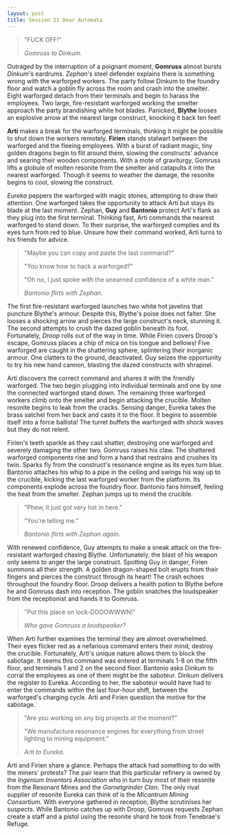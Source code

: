 ```yaml
---
layout: post
title: Session 21 Dear Automata
---
```


> "FUCK OFF!"
>
> *Gomruss to Dinkum.*

Outraged by the interruption of a poignant moment, **Gomruss** almost bursts *Dinkum*'s eardrums. *Zephan*'s steel defender explains there is something wrong with the warforged workers. The party follow Dinkum to the foundry floor and watch a goblin fly across the room and crash into the smelter. Eight warforged detach from their terminals and begin to harass the employees. Two large, fire-resistant warforged working the smelter approach the party brandishing white hot blades. Panicked, **Blythe** looses an explosive arrow at the nearest large construct, knocking it back ten feet!

**Arti** makes a break for the warforged terminals, thinking it might be possible to shut down the workers remotely. **Firien** stands stalwart between the warforged and the fleeing employees. With a burst of radiant magic, tiny golden dragons begin to flit around them, slowing the constructs' advance and searing their wooden components. With a mote of graviturgy, Gomruss lifts a globule of molten resonite from the smelter and catapults it into the nearest warforged. Though it seems to weather the damage, the resonite begins to cool, slowing the construct.

*Eureka* peppers the warforged with magic stones, attempting to draw their attention. One warforged takes the opportunity to attack Arti but stays its blade at the last moment. Zephan, **Guy** and **Bantonio** protect Arti's flank as they plug into the first terminal. Thinking fast, Arti commands the nearest warforged to stand down. To their surprise, the warforged complies and its eyes turn from red to blue. Unsure how their command worked, Arti turns to his friends for advice.

> "Maybe you can copy and paste the last command?"
>
> "You know how to hack a warforged?"
>
> "Oh no, I just spoke with the unearned confidence of a white man."
>
> *Bantonio flirts with Zephan.*

The first fire-resistant warforged launches two white hot javelins that puncture Blythe's armour. Despite this, Blythe's poise does not falter. She looses a shocking arrow and pierces the large construct's neck, stunning it. The second attempts to crush the dazed goblin beneath its foot. Fortunately, *Droop* rolls out of the way in time. While Firien covers Droop's escape, Gomruss places a chip of mica on his tongue and bellows! Five warforged are caught in the shattering sphere, splintering their inorganic armour. One clatters to the ground, deactivated. Guy seizes the opportunity to try his new hand cannon, blasting the dazed constructs with shrapnel.

Arti discovers the correct command and shares it with the friendly warforged. The two begin plugging into individual terminals and one by one the connected warforged stand down. The remaining three warforged workers climb onto the smelter and begin attacking the crucible. Molten resonite begins to leak from the cracks. Sensing danger, Eureka takes the brass satchel from her back and casts it to the floor. It begins to assemble itself into a force ballista! The turret buffets the warforged with shock waves but they do not relent.

Firien's teeth sparkle as they cast shatter, destroying one warforged and severely damaging the other two. Gomruss raises his claw. The shattered warforged components rise and form a hand that restrains and crushes its twin. Sparks fly from the construct's resonance engine as its eyes turn blue. Bantonio attaches his whip to a pipe in the ceiling and swings his way up to the crucible, kicking the last warforged worker from the platform. Its components explode across the foundry floor. Bantonio fans himself, feeling the heat from the smelter. Zephan jumps up to mend the crucible.

> "Phew, it just got very hot in here."
>
> "You're telling me."
>
> *Bantonio flirts with Zephan again.*

With renewed confidence, Guy attempts to make a sneak attack on the fire-resistant warforged chasing Blythe. Unfortunately, the blast of his weapon only seems to anger the large construct. Spotting Guy in danger, Firien summons all their strength. A golden dragon-shaped bolt erupts from their fingers and pierces the construct through its heart! The crash echoes throughout the foundry floor. Droop delivers a health potion to Blythe before he and Gomruss dash into reception. The goblin snatches the loudspeaker from the receptionist and hands it to Gomruss.

> "Put this place on lock-DOOOWWWN!"
>
> *Who gave Gomruss a loudspeaker?*

When Arti further examines the terminal they are almost overwhelmed. Their eyes flicker red as a nefarious command enters their mind; destroy the crucible. Fortunately, Arti's unique nature allows them to block the sabotage. It seems this command was entered at terminals 1-8 on the fifth floor, and terminals 1 and 2 on the second floor. Bantonio asks Dinkum to corral the employees as one of them might be the saboteur. Dinkum delivers the register to Eureka. According to her, the saboteur would have had to enter the commands within the last four-hour shift, between the warforged's charging cycle. Arti and Firien question the motive for the sabotage.

> "Are you working on any big projects at the moment?"
>
> "We manufacture resonance engines for everything from street lighting to mining equipment."
>
> *Arti to Eureka.*

Arti and Firien share a glance. Perhaps the attack had something to do with the miners' protests? The pair learn that this particular refinery is owned by the *Ingenium Inventors Association* who in turn buy most of their resonite from the Resonant Mines and the *Garnetgrinder Clan*. The only rival supplier of resonite Eureka can think of is the *Micantrum Mining Consortium*. With everyone gathered in reception, Blythe scrutinises her suspects. While Bantonio catches up with Droop, Gomruss requests Zephan create a staff and a pistol using the resonite shard he took from Tenebrae's Refuge.
